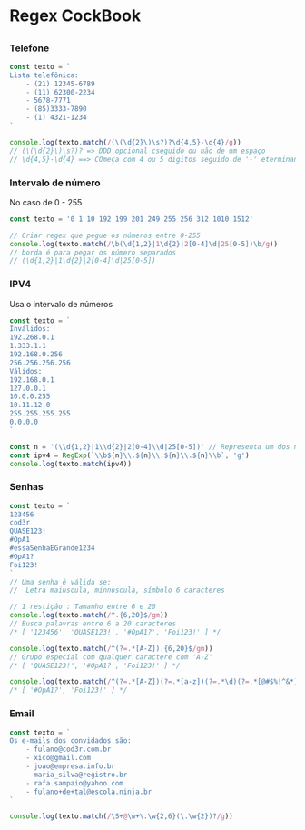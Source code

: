 # Regex CockBook

## 

### Telefone

````javascript
const texto = `
Lista telefônica:
    - (21) 12345-6789
    - (11) 62300-2234
    - 5678-7771
    - (85)3333-7890
    - (1) 4321-1234
`

console.log(texto.match(/(\(\d{2}\)\s?)?\d{4,5}-\d{4}/g))
// (\(\d{2}\)\s?)? => DDD opcional cseguido ou não de um espaço
// \d{4,5}-\d{4} ==> COmeça com 4 ou 5 digitos seguido de '-' eterminando em 4 digitos
````

### Intervalo de número

No caso de 0 - 255

````javascript
const texto = '0 1 10 192 199 201 249 255 256 312 1010 1512'

// Criar regex que pegue os números entre 0-255
console.log(texto.match(/\b(\d{1,2}|1\d{2}|2[0-4]\d|25[0-5])\b/g))
// borda é para pegar os número separados
// (\d{1,2}|1\d{2}|2[0-4]\d|25[0-5])
````

### IPV4

Usa o intervalo de números

````javascript
const texto = `
Inválidos:
192.268.0.1
1.333.1.1
192.168.0.256
256.256.256.256
Válidos:
192.168.0.1
127.0.0.1
10.0.0.255
10.11.12.0
255.255.255.255
0.0.0.0
`

const n = '(\\d{1,2}|1\\d{2}|2[0-4]\\d|25[0-5])' // Representa um dos número entre 0 e 255
const ipv4 = RegExp(`\\b${n}\\.${n}\\.${n}\\.${n}\\b`, 'g')
console.log(texto.match(ipv4))
````

### Senhas

````javascript
const texto = `
123456
cod3r
QUASE123!
#OpA1
#essaSenhaEGrande1234
#OpA1?
Foi123!
`
// Uma senha é válida se:
//  Letra maiuscula, minnuscula, símbolo 6 caracteres

// 1 restiçâo : Tamanho entre 6 e 20
console.log(texto.match(/^.{6,20}$/gm))
// Busca palavras entre 6 a 20 caracteres
/* [ '123456', 'QUASE123!', '#OpA1?', 'Foi123!' ] */

console.log(texto.match(/^(?=.*[A-Z]).{6,20}$/gm))
// Grupo especial com qualquer caractere com 'A-Z'
/* [ 'QUASE123!', '#OpA1?', 'Foi123!' ] */

console.log(texto.match(/^(?=.*[A-Z])(?=.*[a-z])(?=.*\d)(?=.*[@#$%!^&*]).{6,20}$/gm))
/* [ '#OpA1?', 'Foi123!' ] */
````


### Email

````javascript
const texto = `
Os e-mails dos convidados são:
    - fulano@cod3r.com.br
    - xico@gmail.com
    - joao@empresa.info.br
    - maria_silva@registro.br
    - rafa.sampaio@yahoo.com
    - fulano+de+tal@escola.ninja.br
`

console.log(texto.match(/\S+@\w+\.\w{2,6}(\.\w{2})?/g))
````

###

````javascript

````

###

````javascript

````

###

````javascript

````
